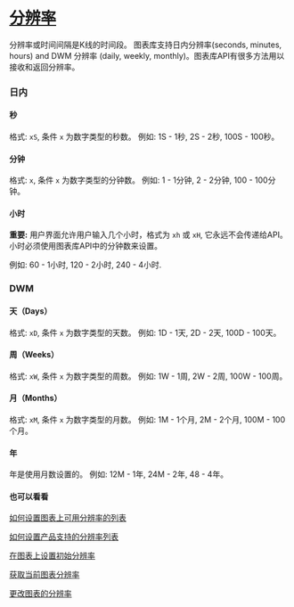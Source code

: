 # [分辨率](#分辨率)

分辨率或时间间隔是K线的时间段。 图表库支持日内分辨率(seconds, minutes, hours) and DWM 分辨率 (daily, weekly, monthly)。图表库API有很多方法用以接收和返回分辨率。

### 日内

#### 秒

格式: `xS`, 条件 `x` 为数字类型的秒数。
例如: 1S - 1秒, 2S - 2秒, 100S - 100秒。

#### 分钟

格式: `x`, 条件 `x` 为数字类型的分钟数。
例如: 1 - 1分钟, 2 - 2分钟, 100 - 100分钟。

#### 小时

**重要:** 用户界面允许用户输入几个小时，格式为 `xh` 或 `xH`, 它永远不会传递给API。小时必须使用图表库API中的分钟数来设置。

例如: 60 - 1小时, 120 - 2小时, 240 - 4小时.

### DWM

#### 天（Days）

格式: `xD`, 条件 `x` 为数字类型的天数。
例如: 1D - 1天, 2D - 2天, 100D - 100天。

#### 周（Weeks）

格式: `xW`, 条件 `x` 为数字类型的周数。
例如: 1W - 1周, 2W - 2周, 100W - 100周。

#### 月（Months）

格式: `xM`, 条件 `x` 为数字类型的月数。
例如: 1M - 1个月, 2M - 2个月, 100M - 100个月。

#### 年

年是使用月数设置的。
例如: 12M - 1年, 24M - 2年, 48 - 4年。

#### 也可以看看

[如何设置图表上可用分辨率的列表](JS-Api.md#supportedresolutions)

[如何设置产品支持的分辨率列表](Symbology.md#supportedresolutions)

[在图表上设置初始分辨率](Widget-Constructor.md#interval)

[获取当前图表分辨率](Chart-Methods.md#resolution)

[更改图表的分辨率](Chart-Methods.md#setresolutionresolutioncallback)